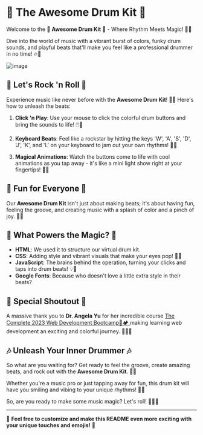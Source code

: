 # 🥁 The Awesome Drum Kit 🥁 
Welcome to the 🥁 **Awesome Drum Kit** 🥁 - Where Rhythm Meets Magic! 🌟🎶

Dive into the world of music with a vibrant burst of colors, funky drum sounds, and playful beats that'll make you feel like a professional drummer in no time! 🔥🤘

![image](https://github.com/YawBoah/Drum-Kit/assets/126890146/be797455-f590-4d73-b5af-df86136a65bb)

## 🎵 Let's Rock 'n Roll 🎵
Experience music like never before with the **Awesome Drum Kit**! 🌈🥁 Here's how to unleash the beats:

1. **Click 'n Play**: Use your mouse to click the colorful drum buttons and bring the sounds to life! 🖱️🥁

2. **Keyboard Beats**: Feel like a rockstar by hitting the keys 'W', 'A', 'S', 'D', 'J', 'K', and 'L' on your keyboard to jam out your own rhythms! 🎹🎶

3. **Magical Animations**: Watch the buttons come to life with cool animations as you tap away - it's like a mini light show right at your fingertips! 🌟✨

## 🌈 Fun for Everyone 🌈
Our **Awesome Drum Kit** isn't just about making beats; it's about having fun, feeling the groove, and creating music with a splash of color and a pinch of joy. 🤗🎉

## 🚀 What Powers the Magic? 🚀

- **HTML**: We used it to structure our virtual drum kit.
- **CSS**: Adding style and vibrant visuals that make your eyes pop! 🎨👀
- **JavaScript**: The brains behind the operation, turning your clicks and taps into drum beats! 💡🥁
- **Google Fonts**: Because who doesn't love a little extra style in their beats?

## 🙌 Special Shoutout 🙌

A massive thank you to **Dr. Angela Yu** for her incredible course [The Complete 2023 Web Development Bootcamp👢🏕 ](https://www.udemy.com/course/the-complete-web-development-bootcamp/) making learning web development an exciting and colorful journey. 🌈👩‍🏫

## 🎶 Unleash Your Inner Drummer 🎶

So what are you waiting for? Get ready to feel the groove, create amazing beats, and rock out with the **Awesome Drum Kit**. 🥳💃

Whether you're a music pro or just tapping away for fun, this drum kit will have you smiling and vibing to your unique rhythms! 🤩🥁

So, are you ready to make some music magic? Let's roll! 🥁🎉🤟

---

🌟 **Feel free to customize and make this README even more exciting with your unique touches and emojis!** 🌟
